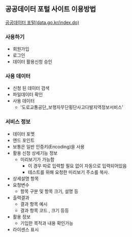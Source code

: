 ## 공공데이터 포털 사이트 이용방법
[공공데이터 포털(data.go.kr/index.do)](data.go.kr/index.do)
### 사용하기
- 회원가입
- 로그인
- 데이터 활용신청 승인
### 사용 데이터 
- 신청 된 데이터 검색
- 파일데이터 확인
- 사용 데이터
  - '도로교통공단_보행자무단횡단사고다발지역정보서비스'
### 서비스 정보
- 데이터 포멧
- 엔드 포인트
- 보통은 일반 인증키(Encoding)을 사용
- 활용 신청 상세기능 정보
  - 미리보기가 가능함
    - 이 경우 따로 입력할 필요 없이 자동으로 입력되어있음
    - 테스트를 위해 요청한 미리보기 주소를 복사.
- 상세설명 항목
- 요청변수
  - 항목 구분 및 항목 크기, 설명 등
- 출력결과
  - 결과 항목 예시
  - 결과 항목 코드 , 크기 등등
- 활용 정보
  - 기입한 목적과 내용 확인가능
- 라이센스 표시

